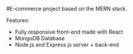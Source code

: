 #E-commerce project based on the MERN stack.

Features:
- Fully responsive front-end made with React
- MongoDB Database
- Node.js and Express.js server + back-end




